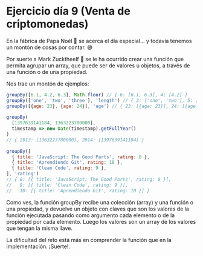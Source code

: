 # Ejercicio día 9 (Venta de criptomonedas)  
  
En la fábrica de Papa Noél 🎅 se acerca el día especial... y todavía tenemos un montón de cosas por contar. 😅  
  
Por suerte a Mark Zucktheelf 🧝 se le ha ocurrido crear una función que permita agrupar un array, que puede ser de valores u objetos, a través de una función o de una propiedad.  
  
Nos trae un montón de ejemplos:  
  
```javascript  
groupBy([6.1, 4.2, 6.3], Math.floor) // { 6: [6.1, 6.3], 4: [4.2] }  
groupBy(['one', 'two', 'three'], 'length') // { 3: ['one', 'two'], 5: ['three'] }  
groupBy([{age: 23}, {age: 24}], 'age') // { 23: [{age: 23}], 24: [{age: 24}] }  
  
groupBy(  
  [1397639141184, 1363223700000],  
  timestamp => new Date(timestamp).getFullYear()  
)  
// { 2013: [1363223700000], 2014: [1397639141184] }  
  
groupBy([  
  { title: 'JavaScript: The Good Parts', rating: 8 },  
  { title: 'Aprendiendo Git', rating: 10 },  
  { title: 'Clean Code', rating: 9 },  
], 'rating')  
// { 8: [{ title: 'JavaScript: The Good Parts', rating: 8 }],  
//   9: [{ title: 'Clean Code', rating: 9 }],  
//   10: [{ title: 'Aprendiendo Git', rating: 10 }] }
```   
  
Como ves, la función groupBy recibe una colección (array) y una función o una propiedad, y devuelve un objeto con claves que son los valores de la función ejecutada pasando como argumento cada elemento o de la propiedad por cada elemento. Luego los valores son un array de los valores que tengan la misma llave.  
  
La dificultad del reto está más en comprender la función que en la implementación. ¡Suerte!.   
  